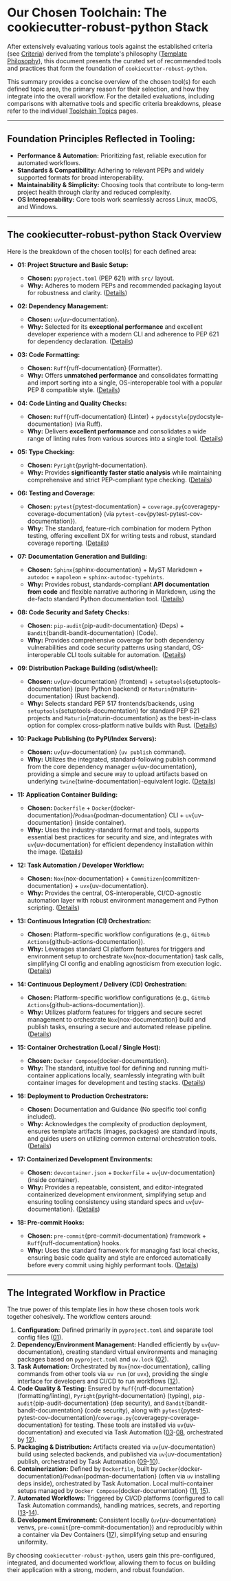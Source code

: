 # Our Chosen Toolchain: The cookiecutter-robust-python Stack

After extensively evaluating various tools against the established criteria (see [Criteria](criteria.md)) derived from the template's philosophy ([Template Philosophy](philosophy.md)), this document presents the curated set of recommended tools and practices that form the foundation of `cookiecutter-robust-python`.

This summary provides a concise overview of the chosen tool(s) for each defined topic area, the primary reason for their selection, and how they integrate into the overall workflow. For the detailed evaluations, including comparisons with alternative tools and specific criteria breakdowns, please refer to the individual [Toolchain Topics](topics/index.md) pages.

---

## Foundation Principles Reflected in Tooling:

- **Performance & Automation:** Prioritizing fast, reliable execution for automated workflows.
- **Standards & Compatibility:** Adhering to relevant PEPs and widely supported formats for broad interoperability.
- **Maintainability & Simplicity:** Choosing tools that contribute to long-term project health through clarity and reduced complexity.
- **OS Interoperability:** Core tools work seamlessly across Linux, macOS, and Windows.

---

## The cookiecutter-robust-python Stack Overview

Here is the breakdown of the chosen tool(s) for each defined area:

- **01: Project Structure and Basic Setup:**

  - **Chosen:** `pyproject.toml` (PEP 621) with `src/` layout.
  - **Why:** Adheres to modern PEPs and recommended packaging layout for robustness and clarity. ([Details](topics/01_project-structure.md))

- **02: Dependency Management:**

  - **Chosen:** `uv`{uv-documentation}.
  - **Why:** Selected for its **exceptional performance** and excellent developer experience with a modern CLI and adherence to PEP 621 for dependency declaration. ([Details](topics/02_dependency-management.md))

- **03: Code Formatting:**

  - **Chosen:** `Ruff`{ruff-documentation} (Formatter).
  - **Why:** Offers **unmatched performance** and consolidates formatting and import sorting into a single, OS-interoperable tool with a popular PEP 8 compatible style. ([Details](topics/03_code-formatting.md))

- **04: Code Linting and Quality Checks:**

  - **Chosen:** `Ruff`{ruff-documentation} (Linter) + `pydocstyle`{pydocstyle-documentation} (via Ruff).
  - **Why:** Delivers **excellent performance** and consolidates a wide range of linting rules from various sources into a single tool. ([Details](topics/04_code-linting.md))

- **05: Type Checking:**

  - **Chosen:** `Pyright`{pyright-documentation}.
  - **Why:** Provides **significantly faster static analysis** while maintaining comprehensive and strict PEP-compliant type checking. ([Details](topics/05_type-checking.md))

- **06: Testing and Coverage:**

  - **Chosen:** `pytest`{pytest-documentation} + `coverage.py`{coveragepy-coverage-documentation} (via `pytest-cov`{pytest-pytest-cov-documentation}).
  - **Why:** The standard, feature-rich combination for modern Python testing, offering excellent DX for writing tests and robust, standard coverage reporting. ([Details](topics/06_testing-coverage.md))

- **07: Documentation Generation and Building:**

  - **Chosen:** `Sphinx`{sphinx-documentation} + MyST Markdown + `autodoc` + `napoleon` + `sphinx-autodoc-typehints`.
  - **Why:** Provides robust, standards-compliant **API documentation from code** and flexible narrative authoring in Markdown, using the de-facto standard Python documentation tool. ([Details](topics/07_documentation.md))

- **08: Code Security and Safety Checks:**

  - **Chosen:** `pip-audit`{pip-audit-documentation} (Deps) + `Bandit`{bandit-bandit-documentation} (Code).
  - **Why:** Provides comprehensive coverage for both dependency vulnerabilities and code security patterns using standard, OS-interoperable CLI tools suitable for automation. ([Details](topics/08_security-checks.md))

- **09: Distribution Package Building (sdist/wheel):**

  - **Chosen:** `uv`{uv-documentation} (frontend) + `setuptools`{setuptools-documentation} (pure Python backend) or `Maturin`{maturin-documentation} (Rust backend).
  - **Why:** Selects standard PEP 517 frontends/backends, using `setuptools`{setuptools-documentation} for standard PEP 621 projects and `Maturin`{maturin-documentation} as the best-in-class option for complex cross-platform native builds with Rust. ([Details](topics/09_packaging-build.md))

- **10: Package Publishing (to PyPI/Index Servers):**

  - **Chosen:** `uv`{uv-documentation} (`uv publish` command).
  - **Why:** Utilizes the integrated, standard-following publish command from the core dependency manager `uv`{uv-documentation}, providing a simple and secure way to upload artifacts based on underlying `twine`{twine-documentation}-equivalent logic. ([Details](topics/10_packaging-publish.md))

- **11: Application Container Building:**

  - **Chosen:** `Dockerfile` + `Docker`{docker-documentation}/`Podman`{podman-documentation} CLI + `uv`{uv-documentation} (inside container).
  - **Why:** Uses the industry-standard format and tools, supports essential best practices for security and size, and integrates with `uv`{uv-documentation} for efficient dependency installation within the image. ([Details](topics/11_container-build.md))

- **12: Task Automation / Developer Workflow:**

  - **Chosen:** `Nox`{nox-documentation} + `Commitizen`{commitizen-documentation} + `uvx`{uv-documentation}.
  - **Why:** Provides the central, OS-interoperable, CI/CD-agnostic automation layer with robust environment management and Python scripting. ([Details](topics/12_task-automation.md))

- **13: Continuous Integration (CI) Orchestration:**

  - **Chosen:** Platform-specific workflow configurations (e.g., `GitHub Actions`{github-actions-documentation}).
  - **Why:** Leverages standard CI platform features for triggers and environment setup to orchestrate `Nox`{nox-documentation} task calls, simplifying CI config and enabling agnosticism from execution logic. ([Details](topics/13_ci-orchestration.md))

- **14: Continuous Deployment / Delivery (CD) Orchestration:**

  - **Chosen:** Platform-specific workflow configurations (e.g., `GitHub Actions`{github-actions-documentation}).
  - **Why:** Utilizes platform features for triggers and secure secret management to orchestrate `Nox`{nox-documentation} build and publish tasks, ensuring a secure and automated release pipeline. ([Details](topics/14_cd-orchestration.md))

- **15: Container Orchestration (Local / Single Host):**

  - **Chosen:** `Docker Compose`{docker-documentation}.
  - **Why:** The standard, intuitive tool for defining and running multi-container applications locally, seamlessly integrating with built container images for development and testing stacks. ([Details](topics/15_compose-local.md))

- **16: Deployment to Production Orchestrators:**

  - **Chosen:** Documentation and Guidance (No specific tool config included).
  - **Why:** Acknowledges the complexity of production deployment, ensures template artifacts (images, packages) are standard inputs, and guides users on utilizing common external orchestration tools. ([Details](topics/16_prod-deploy-guidance.md))

- **17: Containerized Development Environments:**

  - **Chosen:** `devcontainer.json` + `Dockerfile` + `uv`{uv-documentation} (inside container).
  - **Why:** Provides a repeatable, consistent, and editor-integrated containerized development environment, simplifying setup and ensuring tooling consistency using standard specs and `uv`{uv-documentation}. ([Details](topics/17_dev-containers.md))

- **18: Pre-commit Hooks:**
  - **Chosen:** `pre-commit`{pre-commit-documentation} framework + `Ruff`{ruff-documentation} hooks.
  - **Why:** Uses the standard framework for managing fast local checks, ensuring basic code quality and style are enforced automatically before every commit using highly performant tools. ([Details](topics/18_pre-commit-hooks.md))

---

## The Integrated Workflow in Practice

The true power of this template lies in how these chosen tools work together cohesively. The workflow centers around:

1.  **Configuration:** Defined primarily in `pyproject.toml` and separate tool config files ([01](topics/01_project-structure.md)).
2.  **Dependency/Environment Management:** Handled efficiently by `uv`{uv-documentation}, creating standard virtual environments and managing packages based on `pyproject.toml` and `uv.lock` ([02](topics/02_dependency-management.md)).
3.  **Task Automation:** Orchestrated by `Nox`{nox-documentation}, calling commands from other tools via `uv run` (or `uvx`), providing the single interface for developers and CI/CD to run workflows ([12](topics/12_task-automation.md)).
4.  **Code Quality & Testing:** Ensured by `Ruff`{ruff-documentation} (formatting/linting), `Pyright`{pyright-documentation} (typing), `pip-audit`{pip-audit-documentation} (dep security), and `Bandit`{bandit-bandit-documentation} (code security), along with `pytest`{pytest-pytest-cov-documentation}/`coverage.py`{coveragepy-coverage-documentation} for testing. These tools are installed via `uv`{uv-documentation} and executed via Task Automation ([03](topics/03_code-formatting.md)-[08](topics/08_security-checks.md), orchestrated by [12](topics/12_task-automation.md)).
5.  **Packaging & Distribution:** Artifacts created via `uv`{uv-documentation} build using selected backends, and published via `uv`{uv-documentation} publish, orchestrated by Task Automation ([09](topics/09_packaging-build.md)-[10](topics/10_packaging-publish.md)).
6.  **Containerization:** Defined by `Dockerfile`, built by `Docker`{docker-documentation}/`Podman`{podman-documentation} (often via `uv` installing deps inside), orchestrated by Task Automation. Local multi-container setups managed by `Docker Compose`{docker-documentation} ([11](topics/11_container-build.md), [15](topics/15_compose-local.md)).
7.  **Automated Workflows:** Triggered by CI/CD platforms (configured to call Task Automation commands), handling matrices, secrets, and reporting ([13](topics/13_ci-orchestration.md)-[14](topics/14_cd-orchestration.md)).
8.  **Development Environment:** Consistent locally (`uv`{uv-documentation} venvs, `pre-commit`{pre-commit-documentation}) and reproducibly within a container via Dev Containers ([17](topics/17_dev-containers.md)), simplifying setup and ensuring uniformity.

By choosing `cookiecutter-robust-python`, users gain this pre-configured, integrated, and documented workflow, allowing them to focus on building their application with a strong, modern, and robust foundation.
